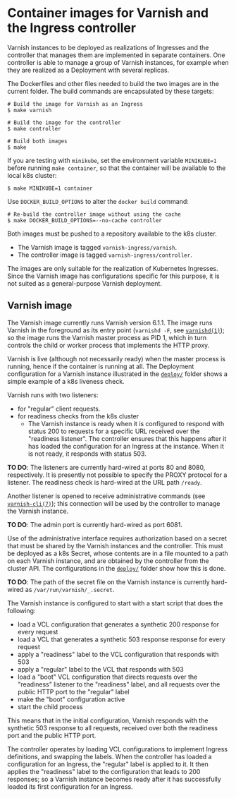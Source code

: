 # Container images for Varnish and the Ingress controller

Varnish instances to be deployed as realizations of Ingresses and the
controller that manages them are implemented in separate containers.
One controller is able to manage a group of Varnish instances, for
example when they are realized as a Deployment with several replicas.

The Dockerfiles and other files needed to build the two images are in
the current folder. The build commands are encapsulated by these
targets:
```
# Build the image for Varnish as an Ingress
$ make varnish

# Build the image for the controller
$ make controller

# Build both images
$ make
```
If you are testing with ``minikube``, set the environment variable
``MINIKUBE=1`` before running ``make container``, so that the
container will be available to the local k8s cluster:
```
$ make MINIKUBE=1 container
```
Use ``DOCKER_BUILD_OPTIONS`` to alter the ``docker build`` command:
```
# Re-build the controller image without using the cache
$ make DOCKER_BUILD_OPTIONS=--no-cache controller
```

Both images must be pushed to a repository available to the k8s
cluster.

* The Varnish image is tagged ``varnish-ingress/varnish``.
* The controller image is tagged ``varnish-ingress/controller``.

The images are only suitable for the realization of Kubernetes
Ingresses.  Since the Varnish image has configurations specific for
this purpose, it is not suited as a general-purpose Varnish
deployment.

## Varnish image

The Varnish image currently runs Varnish version 6.1.1. The image runs
Varnish in the foreground as its entry point (``varnishd -F``, see
[``varnishd(1)``](https://varnish-cache.org/docs/6.0/reference/varnishd.html));
so the image runs the Varnish master process as PID 1, which in turn
controls the child or worker process that implements the HTTP proxy.

Varnish is live (although not necessarily ready) when the master
process is running, hence if the container is running at all. The
Deployment configuration for a Varnish instance illustrated in the
[``deploy/``](/deploy) folder shows a simple example of a k8s liveness
check.

Varnish runs with two listeners:

* for "regular" client requests.
* for readiness checks from the k8s cluster
    * The Varnish instance is ready when it is configured to respond
      with status 200 to requests for a specific URL received over the
      "readiness listener". The controller ensures that this happens
      after it has loaded the configuration for an Ingress at the
      instance. When it is not ready, it responds with status 503.

**TO DO**: The listeners are currently hard-wired at ports 80 and
8080, respectively.  It is presently not possible to specify the PROXY
protocol for a listener. The readiness check is hard-wired at the URL
path ``/ready``.

Another listener is opened to receive administrative commands (see
[``varnish-cli(7)``](https://varnish-cache.org/docs/6.0/reference/varnish-cli.html));
this connection will be used by the controller to manage the Varnish
instance.

**TO DO**: The admin port is currently hard-wired as port 6081.

Use of the administrative interface requires authorization based on a
secret that must be shared by the Varnish instances and the
controller. This must be deployed as a k8s Secret, whose contents are
in a file mounted to a path on each Varnish instance, and are obtained
by the controller from the cluster API. The configurations in the
[``deploy/``](/deploy) folder show how this is done.

**TO DO**: The path of the secret file on the Varnish instance is
currently hard-wired as ``/var/run/varnish/_.secret``.

The Varnish instance is configured to start with a start script that
does the following:

* load a VCL configuration that generates a synthetic 200 response for
  every request
* load a VCL that generates a synthetic 503 response response for
  every request
* apply a "readiness" label to the VCL configuration that responds
  with 503
* apply a "regular" label to the VCL that responds with 503
* load a "boot" VCL configuration that directs requests over the
  "readiness" listener to the "readiness" label, and all requests over
  the public HTTP port to the "regular" label
* make the "boot" configuration active
* start the child process

This means that in the initial configuration, Varnish responds with
the synthetic 503 response to all requests, received over both the
readiness port and the public HTTP port.

The controller operates by loading VCL configurations to implement
Ingress definitions, and swapping the labels. When the controller has
loaded a configuration for an Ingress, the "regular" label is applied
to it. It then applies the "readiness" label to the configuration that
leads to 200 responses; so a Varnish instance becomes ready after it
has successfully loaded its first configuration for an Ingress.

